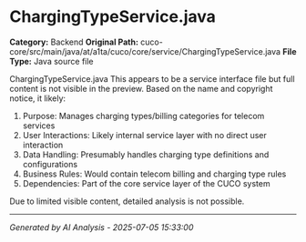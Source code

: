 # ChargingTypeService.java

**Category:** Backend
**Original Path:** cuco-core/src/main/java/at/a1ta/cuco/core/service/ChargingTypeService.java
**File Type:** Java source file

ChargingTypeService.java
This appears to be a service interface file but full content is not visible in the preview. Based on the name and copyright notice, it likely:

1. Purpose: Manages charging types/billing categories for telecom services
2. User Interactions: Likely internal service layer with no direct user interaction
3. Data Handling: Presumably handles charging type definitions and configurations
4. Business Rules: Would contain telecom billing and charging type rules
5. Dependencies: Part of the core service layer of the CUCO system

Due to limited visible content, detailed analysis is not possible.

---
*Generated by AI Analysis - 2025-07-05 15:33:00*

